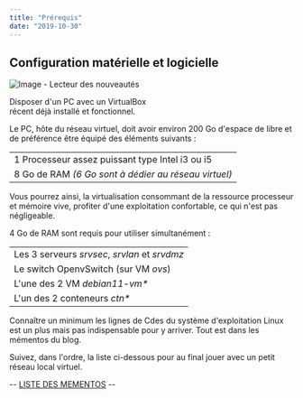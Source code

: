 ```yaml
---
title: "Prérequis"
date: "2019-10-30"
---
```


## Configuration matérielle et logicielle

![Image - Lecteur des nouveautés](https://familleleloup.no-ip.org/wp-content/uploads/2021/12/magicien_bis.png)

Disposer d'un PC avec un VirtualBox  
récent déjà installé et fonctionnel.

Le PC, hôte du réseau virtuel, doit avoir environ 200 Go d'espace de libre et de préférence être équipé des éléments suivants :

<table class="has-base-2-background-color has-background"><tbody><tr><td>1 Processeur assez puissant type Intel i3 ou i5</td></tr><tr><td>8 Go de RAM <em>(6 Go sont à dédier au réseau virtuel)</em></td></tr></tbody></table>

  
Vous pourrez ainsi, la virtualisation consommant de la ressource processeur et mémoire vive, profiter d'une exploitation confortable, ce qui n'est pas négligeable.

4 Go de RAM sont requis pour utiliser simultanément :

<table class="has-base-2-background-color has-background"><tbody><tr><td>Les 3 serveurs <em>srvsec</em>, <em>srvlan</em> et <em>srvdmz</em></td></tr><tr><td>Le switch OpenvSwitch (sur VM <em>ovs</em>)</td></tr><tr><td>L'une des 2 VM <em>debian11-vm*</em></td></tr><tr><td>L'un des 2 conteneurs <em>ctn*</em></td></tr></tbody></table>

  
Connaître un minimum les lignes de Cdes du système d'exploitation Linux est un plus mais pas indispensable pour y arriver. Tout est dans les mémentos du blog.

Suivez, dans l'ordre, la liste ci-dessous pour au final jouer avec un petit réseau local virtuel.

\-- [LISTE DES MEMENTOS](/liste-des-mementos/) --
